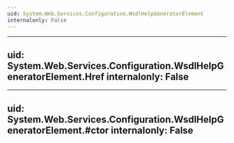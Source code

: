 ```yaml
---
uid: System.Web.Services.Configuration.WsdlHelpGeneratorElement
internalonly: False
---
```


---
uid: System.Web.Services.Configuration.WsdlHelpGeneratorElement.Href
internalonly: False
---

---
uid: System.Web.Services.Configuration.WsdlHelpGeneratorElement.#ctor
internalonly: False
---
